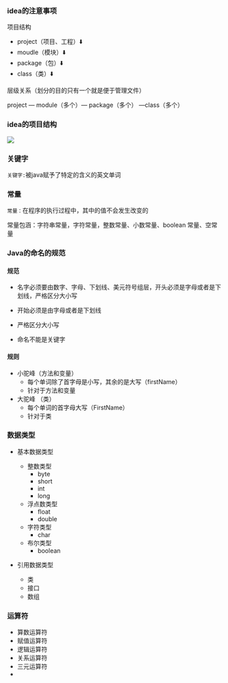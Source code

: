 ### idea的注意事项

项目结构

+ project（项目、工程）⬇️
+ moudle（模块）⬇️
+ package（包）⬇️
+ class（类）⬇️

层级关系（划分的目的只有一个就是便于管理文件）

project — module（多个）— package（多个） —class（多个）

### idea的项目结构

![](https://tva1.sinaimg.cn/large/008i3skNgy1gvtnvbmjzaj319g0kqmym.jpg)

### 关键字

`关键字:`被java赋予了特定的含义的英文单词

### 常量

`常量：`在程序的执行过程中，其中的值不会发生改变的

常量包涵：字符串常量，字符常量，整数常量、小数常量、boolean 常量、空常量

### Java的命名的规范

#### 规范

+ 名字必须要由数字、字母、下划线、美元符号组层，开头必须是字母或者是下划线，严格区分大小写

+ 开始必须是由字母或者是下划线
+ 严格区分大小写
+ 命名不能是关键字

#### 规则

+ 小驼峰（方法和变量）
  + 每个单词除了首字母是小写，其余的是大写（firstName）
  + 针对于方法和变量
+ 大驼峰 （类）
  + 每个单词的首字母大写（FirstName）
  + 针对于类

### 数据类型

+ 基本数据类型 
  + 整数类型
    + byte
    + short
    + int
    + long
  + 浮点数类型
    + float
    + double
  + 字符类型
    + char
  + 布尔类型
    + boolean

+ 引用数据类型
  + 类
  + 接口
  + 数组

### 运算符

+ 算数运算符
+ 赋值运算符
+ 逻辑运算符
+ 关系运算符
+ 三元运算符
+ 